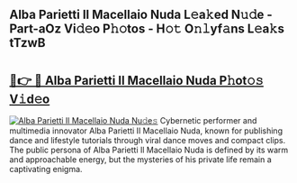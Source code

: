 ## Alba Parietti Il Macellaio Nuda L𝚎a𝚔ed N𝚞𝚍e - Part-aOz Vi𝚍𝚎o P𝚑𝚘tos - H𝚘𝚝 O𝚗𝚕yf𝚊ns L𝚎a𝚔s tTzwB

# <h2><a href="http://kf7g45r.oniu.top/?m=Alba+Parietti+Il+Macellaio+Nuda">🔗👉 🔴 Alba Parietti Il Macellaio Nuda P𝚑ot𝚘𝚜 V𝚒d𝚎o</a></h2>

[![Alba Parietti Il Macellaio Nuda Nu𝚍e𝚜](https://i.imgur.com/0qMVB7G.gif)](http://kf7g45r.oniu.top/?m=Alba+Parietti+Il+Macellaio+Nuda)
Cybernetic performer and multimedia innovator Alba Parietti Il Macellaio Nuda, known for publishing dance and lifestyle tutorials through viral dance moves and compact clips. The public persona of Alba Parietti Il Macellaio Nuda is defined by its warm and approachable energy, but the mysteries of his private life remain a captivating enigma.  
